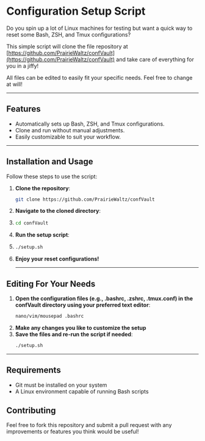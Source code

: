 # Configuration Setup Script

Do you spin up a lot of Linux machines for testing but want a quick way to reset some Bash, ZSH, and Tmux configurations?

This simple script will clone the file repository at [https://github.com/PrairieWaltz/confVault](https://github.com/PrairieWaltz/confVault) and take care of everything for you in a jiffy!

All files can be edited to easily fit your specific needs. Feel free to change at will!

---

## Features

- Automatically sets up Bash, ZSH, and Tmux configurations.
- Clone and run without manual adjustments.
- Easily customizable to suit your workflow.

---

## Installation and Usage

Follow these steps to use the script:

1. **Clone the repository**:
   ```bash
   git clone https://github.com/PrairieWaltz/confVault
2. **Navigate to the cloned directory**:
3. ```bash
   cd confVault
4. **Run the setup script**:
5. ```bash
   ./setup.sh
6. **Enjoy your reset configurations!**

   ---

## Editing For Your Needs

1. **Open the configuration files (e.g., .bashrc, .zshrc, .tmux.conf) in the confVault directory using your preferred text editor**:
   ```bash
   nano/vim/mousepad .bashrc
2. **Make any changes you like to customize the setup**
3. **Save the files and re-run the script if needed**:
   ```bash
   ./setup.sh

  ---

## Requirements

- Git must be installed on your system
- A Linux environment capable of running Bash scripts

## Contributing

  Feel free to fork this repository and submit a pull request with any improvements or features you think would be useful!
